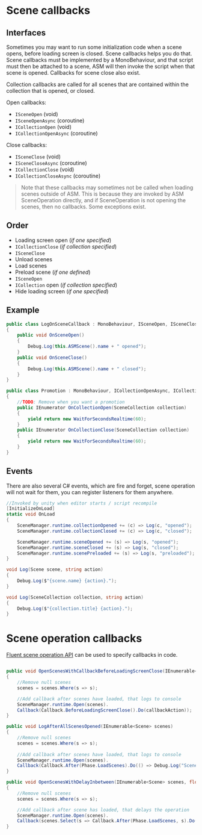 # Scene callbacks

## Interfaces

Sometimes you may want to run some initialization code when a scene opens, before loading screen is closed. Scene callbacks helps you do that. Scene callbacks must be implemented by a MonoBehaviour, and that script must then be attached to a scene, ASM will then invoke the script when that scene is opened. Callbacks for scene close also exist.

Collection callbacks are called for all scenes that are contained within the collection that is opened, or closed.

Open callbacks:

* `ISceneOpen` (void)
* `ISceneOpenAsync` (coroutine)
* `ICollectionOpen` (void)
* `ICollectionOpenAsync` (coroutine)

Close callbacks:

* `ISceneClose` (void)
* `ISceneCloseAsync` (coroutine)
* `ICollectionClose` (void)
* `ICollectionCloseAsync` (coroutine)

> Note that these callbacks may sometimes not be called when loading scenes outside of ASM. This is because they are invoked by ASM SceneOperation directly, and if SceneOperation is not opening the scenes, then no callbacks. Some exceptions exist.

## Order

* Loading screen open (_if one specified_)
* `ICollectionClose` (_if collection specified_)
* `ISceneClose`
* Unload scenes
* Load scenes
* Preload scene (_if one defined_)
* `ISceneOpen`
* `ICollection` open (_if collection specified_)
* Hide loading screen (_if one specified_)

## Example

```csharp
public class LogOnSceneCallback : MonoBehaviour, ISceneOpen, ISceneClose
{
    public void OnSceneOpen()
    {
        Debug.Log(this.ASMScene().name + " opened");
    }
    public void OnSceneClose()
    {
        Debug.Log(this.ASMScene().name + " closed");
    }
}

public class Promotion : MonoBehaviour, ICollectionOpenAsync, ICollectionCloseAsync
{
    //TODO: Remove when you want a promotion
    public IEnumerator OnCollectionOpen(SceneCollection collection)
    {
        yield return new WaitForSecondsRealtime(60);
    }
    public IEnumerator OnCollectionClose(SceneCollection collection)
    {
        yield return new WaitForSecondsRealtime(60);
    }
}
```

## Events

There are also several C# events, which are fire and forget, scene operation will not wait for them, you can register listeners for them anywhere.

```csharp
//Invoked by unity when editor starts / script recompile
[InitializeOnLoad]
static void OnLoad
{
	SceneManager.runtime.collectionOpened += (c) => Log(c, "opened");
	SceneManager.runtime.collectionClosed += (c) => Log(c, "closed");

	SceneManager.runtime.sceneOpened += (s) => Log(s, "opened");
	SceneManager.runtime.sceneClosed += (s) => Log(s, "closed");
	SceneManager.runtime.scenePreloaded += (s) => Log(s, "preloaded");
}

void Log(Scene scene, string action)
{
	Debug.Log($"{scene.name} {action}.");
}

void Log(SceneCollection collection, string action)
{
	Debug.Log($"{collection.title} {action}.");
}
```

# Scene operation callbacks

[Fluent scene operation API](Scene%20operations.md#fluent-api) can be used to specify callbacks in code.

```csharp

public void OpenScenesWithCallbackBeforeLoadingScreenClose(IEnumerable<Scene> scenes, Action callbackAction)
{
    //Remove null scenes
    scenes = scenes.Where(s => s);

    //Add callback after scenes have loaded, that logs to console
    SceneManager.runtime.Open(scenes).
    Callback(Callback.BeforeLoadingScreenClose().Do(callbackAction));
}

public void LogAfterAllScenesOpened(IEnumerable<Scene> scenes)
{
	//Remove null scenes
    scenes = scenes.Where(s => s);
    
	//Add callback after scenes have loaded, that logs to console
    SceneManager.runtime.Open(scenes).
    Callback(Callback.After(Phase.LoadScenes).Do(() => Debug.Log("Scenes loaded")));
}

public void OpenScenesWithDelayInbetween(IEnumerable<Scene> scenes, float delay)
{
	//Remove null scenes
	scenes = scenes.Where(s => s);

	//Add callback after scene has loaded, that delays the operation
	SceneManager.runtime.Open(scenes).
	Callback(scenes.Select(s => Callback.After(Phase.LoadScenes, s).Do(delay)));
}
```

